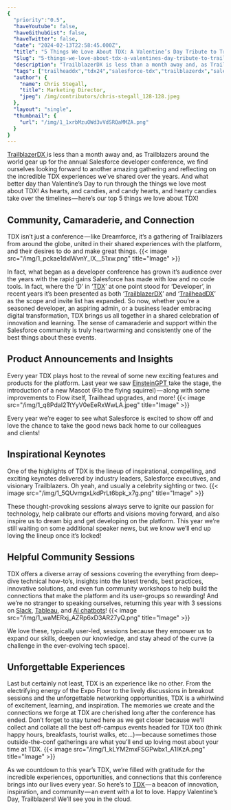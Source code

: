 ```yaml
---
{
  "priority":"0.5",
  "haveYoutube": false,
  "haveGithubGist": false,
  "haveTwitter": false,
  "date": "2024-02-13T22:58:45.000Z",
  "title": "5 Things We Love About TDX: A Valentine’s Day Tribute to Trailblazers",
  "Slug": "5-things-we-love-about-tdx-a-valentines-day-tribute-to-trailblazers",
  "description": "TrailblazerDX is less than a month away and, as Trailblazers around the world gear up for the annual Salesforce developer conference, we find ourselves looking forward to another amazing gathering and reflecting on the incredible TDX experiences we’ve shared over the years..",
  "tags": ["trailheaddx","tdx24","salesforce-tdx","trailblazerdx","salesforce-event"],
  "author": {
    "name": Chris Stegall,
    "title": Marketing Director,
    "jpeg": /img/contributors/chris-stegall_128-128.jpeg
  },
  "layout": "single",
  "thumbnail": {
    "url": "/img/1_1xrbMzuOWd3vVdSRQaMMZA.png"
  }
}
---
```

[TrailblazerDX ](https://www.salesforce.com/trailblazerdx)is less than a month away and, as Trailblazers around the world gear up for the annual Salesforce developer conference, we find ourselves looking forward to another amazing gathering and reflecting on the incredible TDX experiences we’ve shared over the years.
And what better day than Valentine’s Day to run through the things we love most about TDX! As hearts, and candies, and candy hearts, and hearty candies take over the timelines — here’s our top 5 things we love about TDX!

## Community, Camaraderie, and Connection

TDX isn’t just a conference — like Dreamforce, it’s a gathering of Trailblazers from around the globe, united in their shared experiences with the platform, and their desires to do and make great things.
{{< image src="/img/1_pckae1dxlWvnY_IX__51xw.png" title="Image" >}}

In fact, what began as a developer conference has grown it’s audience over the years with the rapid gains Salesforce has made with low and no code tools. In fact, where the ‘D’ in ‘[TDX](https://www.salesforce.com/trailblazerdx)’ at one point stood for ‘Developer’, in recent years it’s been presented as both ‘[TrailblazerDX](https://www.salesforce.com/trailblazerdx)’ and ‘[TrailheadDX](https://www.salesforce.com/trailblazerdx)’ as the scope and invite list has expanded.
So now, whether you’re a seasoned developer, an aspiring admin, or a business leader embracing digital transformation, TDX brings us all together in a shared celebration of innovation and learning. The sense of camaraderie and support within the Salesforce community is truly heartwarming and consistently one of the best things about these events.

## Product Announcements and Insights

Every year TDX plays host to the reveal of some new exciting features and products for the platform. Last year we saw [EinsteinGPT ](https://www.salesforce.com/news/press-releases/2023/03/07/einstein-generative-ai/)take the stage, the introduction of a new Mascot (Flo the flying squirrel) — along with some improvements to Flow itself, Trailhead upgrades, and more!
{{< image src="/img/1_q8PdaI2TtYyV0eEeRxWwLA.jpeg" title="Image" >}}

Every year we’re eager to see what Salesforce is excited to show off and love the chance to take the good news back home to our colleagues and clients!

## Inspirational Keynotes

One of the highlights of TDX is the lineup of inspirational, compelling, and exciting keynotes delivered by industry leaders, Salesforce executives, and visionary Trailblazers. Oh yeah, and usually a celebrity sighting or two.
{{< image src="/img/1_5QUvmgxLkdPrLt6bpk_x7g.png" title="Image" >}}

These thought-provoking sessions always serve to ignite our passion for technology, help calibrate our efforts and visions moving forward, and also inspire us to dream big and get developing on the platform. This year we’re still waiting on some additional speaker news, but we know we’ll end up loving the lineup once it’s locked!

## Helpful Community Sessions

TDX offers a diverse array of sessions covering the everything from deep-dive technical how-to’s, insights into the latest trends, best practices, innovative solutions, and even fun community workshops to help build the connections that make the platform and its user-groups so rewarding! And we’re no stranger to speaking ourselves, returning this year with 3 sessions on [Slack](https://reg.salesforce.com/flow/plus/tdx24/sessioncatalog/page/Catalog?_ga=2.49532582.1685950131.1707777742-1627426254.1707170226&amp;search=rodriguez), [Tableau](https://reg.salesforce.com/flow/plus/tdx24/sessioncatalog/page/Catalog?_ga=2.49532582.1685950131.1707777742-1627426254.1707170226&amp;search=stegall), and [AI chatbots](https://reg.salesforce.com/flow/plus/tdx24/sessioncatalog/page/Catalog?_ga=2.49532582.1685950131.1707777742-1627426254.1707170226&amp;search=kaufman)!
{{< image src="/img/1_waMERxj_AZRp6xD3AR27yQ.png" title="Image" >}}

We love these, typically user-led, sessions because they empower us to expand our skills, deepen our knowledge, and stay ahead of the curve (a challenge in the ever-evolving tech space).

## Unforgettable Experiences

Last but certainly not least, TDX is an experience like no other. From the electrifying energy of the Expo Floor to the lively discussions in breakout sessions and the unforgettable networking opportunities, TDX is a whirlwind of excitement, learning, and inspiration. The memories we create and the connections we forge at TDX are cherished long after the conference has ended. Don’t forget to stay tuned here as we get closer because we’ll collect and collate all the best off-campus events headed for TDX too (think happy hours, breakfasts, tourist walks, etc…) — because sometimes those outside-the-conf gatherings are what you’ll end up loving most about your time at TDX.
{{< image src="/img/1_kLYM2mxFSGPwbx1_A1IKzA.png" title="Image" >}}

As we countdown to this year’s TDX, we’re filled with gratitude for the incredible experiences, opportunities, and connections that this conference brings into our lives every year.
So here’s to [TDX ](https://www.salesforce.com/trailblazerdx)— a beacon of innovation, inspiration, and community — an event with a lot to love. Happy Valentine’s Day, Trailblazers!
We’ll see you in the cloud.
